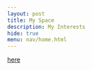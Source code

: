 ```yaml
---
layout: post
title: My Space 
description: My Interests
hide: true
menu: nav/home.html
---
```


<a href="{{site.baseurl}}/rateandrelate/">here</a>